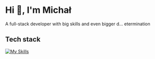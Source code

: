 # Hi 👋, I'm Michał
A full-stack developer with big skills and even bigger d... etermination
## Tech stack
[![My Skills](https://skillicons.dev/icons?i=ts,js,html,css,tailwind,nodejs,express,react,nextjs,py,django,cs,dotnet,postman,mongodb,supabase&perline=8)](https://skillicons.dev)


<!--
<div align="center">
  <img src="https://github-readme-stats-blond-nine-78.vercel.app/api/top-langs/?username=MParchan&layout=compact" alt="Top Languages">
</div>
-->
